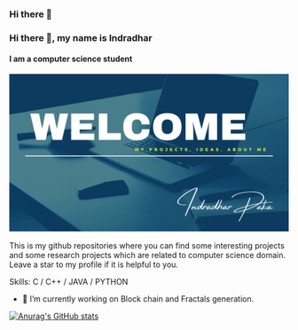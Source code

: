 ### Hi there 👋
### Hi there 👋, my name is Indradhar
#### I am a computer science student
![I am a computer science student](https://github.com/indradhar/indradhar/blob/main/INDRADHAR.png)

This is my github repositories where you can find some interesting projects and some research projects which are related to computer science domain. 
Leave a star to my profile if it is helpful to you.

Skills: C / C++ / JAVA / PYTHON 

- 🔭 I’m currently working on Block chain and Fractals generation. 





[![Anurag's GitHub stats](https://github-readme-stats.vercel.app/api?username=indradhar)](https://github.com/anuraghazra/github-readme-stats)
